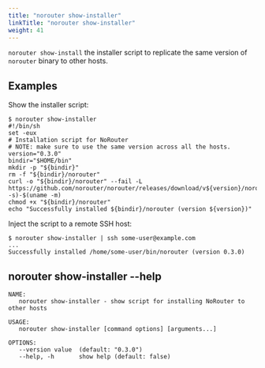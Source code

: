 ```yaml
---
title: "norouter show-installer"
linkTitle: "norouter show-installer"
weight: 41
---
```


`norouter show-install` the installer script to replicate the same version of `norouter` binary to other hosts.

## Examples

Show the installer script:

```console
$ norouter show-installer
#!/bin/sh
set -eux
# Installation script for NoRouter
# NOTE: make sure to use the same version across all the hosts.
version="0.3.0"
bindir="$HOME/bin"
mkdir -p "${bindir}"
rm -f "${bindir}/norouter"
curl -o "${bindir}/norouter" --fail -L https://github.com/norouter/norouter/releases/download/v${version}/norouter-$(uname -s)-$(uname -m)
chmod +x "${bindir}/norouter"
echo "Successfully installed ${bindir}/norouter (version ${version})"
```

Inject the script to a remote SSH host:

```console
$ norouter show-installer | ssh some-user@example.com
...
Successfully installed /home/some-user/bin/norouter (version 0.3.0)
```

## norouter show-installer --help
```
NAME:
   norouter show-installer - show script for installing NoRouter to other hosts

USAGE:
   norouter show-installer [command options] [arguments...]

OPTIONS:
   --version value  (default: "0.3.0")
   --help, -h       show help (default: false)
```
